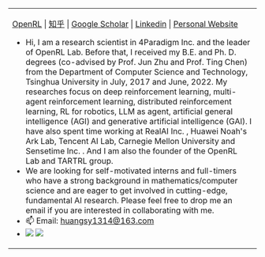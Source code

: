 

<table align="center">
<tr>
<td valign="top" width="100%">

[OpenRL](https://github.com/OpenRL-Lab) | [知乎](https://www.zhihu.com/people/huangshiyu.me/) | [Google Scholar](https://scholar.google.com/citations?user=PK57vrQAAAAJ&hl=en) | [Linkedin](https://www.linkedin.com/in/shiyu-huang-841b92106/) | [Personal Website](http://tartrl.cn/people/huangshiyu/)

<!-- recent_releases starts -->
- Hi, I am a research scientist in 4Paradigm Inc. and the leader of OpenRL Lab. Before that, I received my B.E. and Ph. D. degrees (co-advised by Prof. Jun Zhu and Prof. Ting Chen) from the Department of Computer Science and Technology, Tsinghua University in July, 2017 and June, 2022. My researches focus on deep reinforcement learning, multi-agent reinforcement learning, distributed reinforcement learning, RL for robotics, LLM as agent, artificial general intelligence (AGI) and generative artificial intelligence (GAI). I have also spent time working at RealAI Inc. , Huawei Noah's Ark Lab, Tencent AI Lab, Carnegie Mellon University and Sensetime Inc. . And I am also the founder of the OpenRL Lab and TARTRL group.
- We are looking for self-motivated interns and full-timers who have a strong background in mathematics/computer science and are eager to get involved in cutting-edge, fundamental AI research. Please feel free to drop me an email if you are interested in collaborating with me.
- 📫 Email: huangsy1314@163.com
- ![](https://komarev.com/ghpvc/?username=huangshiyu13&color=lightgrey&label=Views) ![](https://img.shields.io/badge/Major-CS-609926?style=flat&logo=ABB%20RobotStudio&logoColor=ffffff)
  <!-- recent_releases ends -->
</td>

</td>
</tr>

</table>
